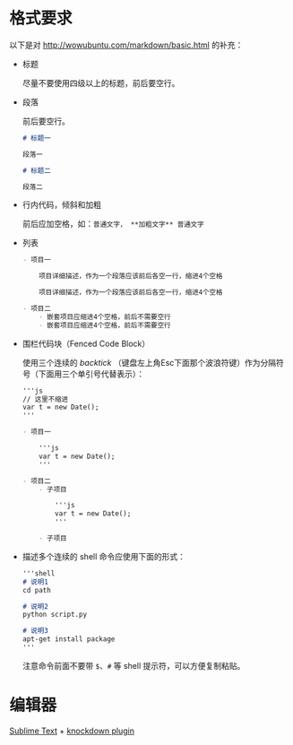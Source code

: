 # 格式要求

以下是对 http://wowubuntu.com/markdown/basic.html 的补充：

- 标题

    尽量不要使用四级以上的标题，前后要空行。

- 段落

    前后要空行。

    ```markdown
    # 标题一

    段落一

    # 标题二

    段落二
    ```

- 行内代码，倾斜和加粗

    前后应加空格，如：`普通文字， **加粗文字** 普通文字`

- 列表

    ```markdown
    - 项目一

        项目详细描述，作为一个段落应该前后各空一行，缩进4个空格

        项目详细描述，作为一个段落应该前后各空一行，缩进4个空格

    - 项目二
        - 嵌套项目应缩进4个空格，前后不需要空行
        - 嵌套项目应缩进4个空格，前后不需要空行
    ```


- 围栏代码块（Fenced Code Block）

    使用三个连续的 *backtick* （键盘左上角Esc下面那个波浪符键）作为分隔符号（下面用三个单引号代替表示）：

    ```markdown
    '''js
    // 这里不缩进
    var t = new Date();
    '''
    ```

    ```markdown
    - 项目一

        '''js
        var t = new Date();
        '''

    - 项目二
        - 子项目

            '''js
            var t = new Date();
            '''

        - 子项目
    ```

- 描述多个连续的 shell 命令应使用下面的形式：

    ```markdown
    '''shell
    # 说明1
    cd path

    # 说明2
    python script.py

    # 说明3
    apt-get install package
    '''
    ```

    注意命令前面不要带 `$`、`#` 等 shell 提示符，可以方便复制粘贴。

# 编辑器

[Sublime Text](http://www.sublimetext.com/) + [knockdown plugin](https://github.com/aziz/knockdown)
